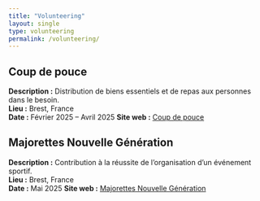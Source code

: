 ```yaml
---
title: "Volunteering"
layout: single
type: volunteering
permalink: /volunteering/
---
```


## Coup de pouce  
**Description :** Distribution de biens essentiels et de repas aux personnes dans le besoin.  
**Lieu :** Brest, France  
**Date :** Février 2025 – Avril 2025
**Site web :** [Coup de pouce](https://coup-de-pouce-03.webselfsite.net/accueil)

## Majorettes Nouvelle Génération  
**Description :** Contribution à la réussite de l’organisation d’un événement sportif.  
**Lieu :** Brest, France  
**Date :** Mai 2025
**Site web :** [Majorettes Nouvelle Génération](https://www.facebook.com/mngbrest29/)
 
